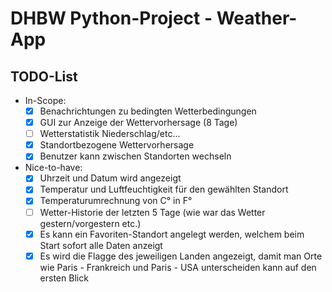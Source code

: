 # DHBW Python-Project - Weather-App

## TODO-List
- In-Scope:
  - [x] Benachrichtungen zu bedingten Wetterbedingungen
  - [x] GUI zur Anzeige der Wettervorhersage (8 Tage)
  - [ ] Wetterstatistik Niederschlag/etc...
  - [x] Standortbezogene Wettervorhersage
  - [x] Benutzer kann zwischen Standorten wechseln

- Nice-to-have:
  - [x] Uhrzeit und Datum wird angezeigt
  - [x] Temperatur und Luftfeuchtigkeit für den gewählten Standort
  - [x] Temperaturumrechnung von C° in F°
  - [ ] Wetter-Historie der letzten 5 Tage (wie war das Wetter gestern/vorgestern etc.)
  - [x] Es kann ein Favoriten-Standort angelegt werden, welchem beim Start sofort alle Daten anzeigt
  - [x] Es wird die Flagge des jeweiligen Landen angezeigt, damit man Orte wie Paris - Frankreich und Paris - USA unterscheiden kann auf den ersten Blick
